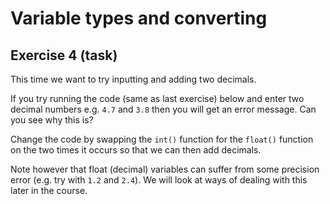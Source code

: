 # Variable types and converting
## Exercise 4 (task)

This time we want to try inputting and adding two decimals.

If you try running the code (same as last exercise) below and enter two decimal numbers e.g. `4.7` and `3.8` then you will get an error message. Can you see why this is?

Change the code by swapping the `int()` function for the `float()` function on the two times it occurs so that we can then add decimals. 

Note however that float (decimal) variables can suffer from some precision error (e.g. try with `1.2` and `2.4`). We will look at ways of dealing with this later in the course.